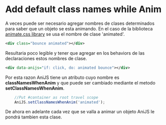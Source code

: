Add default class names while Anim
==================================

A veces puede ser necesario agregar nombres de clases determinados para saber que un objeto se esta animando. En el caso de la biblioteca [animate.css library](http://daneden.github.io/animate.css/) se usa el nombre de clase 'animated'.

```xml
<div class="bounce animated"></div>
```

Resultaria poco legible y tener que agregar en los behaviors de las declaraciones estos nombres de clase. 

```xml
<div data-anijs="if: click, do: animated bounce"></div>
```

Por esta razon AniJS tiene un atributo cuyo nombre es **classNamesWhenAnim** y que puede ser cambiado mediante el metodo **setClassNamesWhenAnim**.

```javascript
	//Put #container as root travel scope
	AniJS.setClassNamesWhenAnim('animated');
```

De ahora en adelante cada vez que se valla a animar un objeto AniJS le pondrá tambien esta clase.
